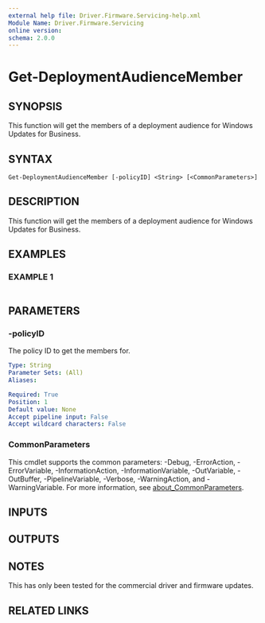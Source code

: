 ```yaml
---
external help file: Driver.Firmware.Servicing-help.xml
Module Name: Driver.Firmware.Servicing
online version:
schema: 2.0.0
---
```


# Get-DeploymentAudienceMember

## SYNOPSIS
This function will get the members of a deployment audience for Windows Updates for Business.

## SYNTAX

```
Get-DeploymentAudienceMember [-policyID] <String> [<CommonParameters>]
```

## DESCRIPTION
This function will get the members of a deployment audience for Windows Updates for Business.

## EXAMPLES

### EXAMPLE 1
```

```

## PARAMETERS

### -policyID
The policy ID to get the members for.

```yaml
Type: String
Parameter Sets: (All)
Aliases:

Required: True
Position: 1
Default value: None
Accept pipeline input: False
Accept wildcard characters: False
```

### CommonParameters
This cmdlet supports the common parameters: -Debug, -ErrorAction, -ErrorVariable, -InformationAction, -InformationVariable, -OutVariable, -OutBuffer, -PipelineVariable, -Verbose, -WarningAction, and -WarningVariable. For more information, see [about_CommonParameters](http://go.microsoft.com/fwlink/?LinkID=113216).

## INPUTS

## OUTPUTS

## NOTES
This has only been tested for the commercial driver and firmware updates.

## RELATED LINKS
